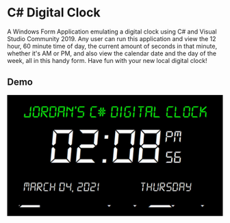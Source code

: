 # C# Digital Clock
A Windows Form Application emulating a digital clock using C# and Visual Studio Community 2019. Any user can run this application and view the 12 hour, 60 minute time of day, the current amount of seconds in that minute, whether it's AM or PM, and also view the calendar date and the day of the week, all in this handy form. Have fun with your new local digital clock!

## Demo


![Image of the C# Digital Clock](assets/img/csharp-digital-clock-demo.gif?raw=true "Image of the C# Digital Clock")
